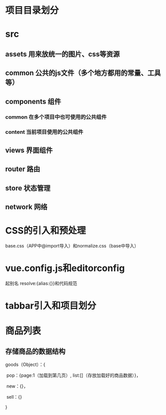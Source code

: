 # 项目目录划分

# src

## assets 用来放统一的图片、css等资源

## common 公共的js文件（多个地方都用的常量、工具等）

## components 组件

### common 在多个项目中也可使用的公共组件

### content 当前项目使用的公共组件

## views 界面组件

## router 路由

## store 状态管理

## network 网络

# CSS的引入和预处理

base.css（APP中@import导入）和normalize.css（base中导入）

# vue.config.js和editorconfig

起别名 resolve:{alias:{}}和代码规范

# tabbar引入和项目划分

# 商品列表

## 存储商品的数据结构

goods（Object）：{

​	pop：{page:1（加载到第几页）, list:[]（存放加载好的商品数据）}，

​	new：{}，

​	sell：{}

}

